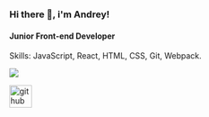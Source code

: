 ### Hi there 👋, i'm Andrey!
#### Junior Front-end Developer

Skills: JavaScript, React, HTML, CSS, Git, Webpack.

<img src='https://media.giphy.com/media/zOvBKUUEERdNm/giphy.gif'>

[<img src='https://cdn.jsdelivr.net/npm/simple-icons@3.0.1/icons/github.svg' alt='github' height='40'>](https://github.com/nknrw)  


